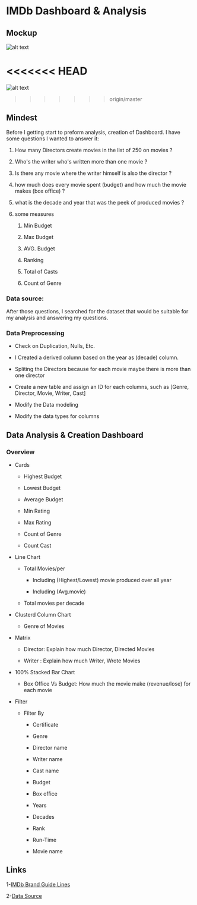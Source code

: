 # IMDb Dashboard & Analysis
## Mockup



![alt text](https://github.com/youseftaz5/IMDb-Dashboard/blob/master/MookUP/IMDb-MookUP.jpg?=raw=true)


<<<<<<< HEAD
=======
![alt text](https://github.com/youseftaz5/IMDb-Dashboard/blob/master/MookUP/IMDb-MookUP.jpg?=raw=true)
>>>>>>> origin/master

## Mindest

Before I getting start to preform analysis, creation of Dashboard. I have some questions I wanted to answer it:



1. How many Directors create movies in the list of 250 on movies ?

2. Who's the writer who's written more than one movie ?

3. Is there any movie where the writer himself is also the director ?

4. how much does every movie spent (budget) and how much the movie makes (box office) ?

5. what is the decade and year that was the peek of produced movies ?

5. some measures 

    1. Min Budget

    2. Max Budget

    3. AVG. Budget

    4. Ranking

    5. Total of Casts

    6. Count of Genre



### Data source: 



After those questions, I searched for the dataset that would be suitable for my analysis and answering my  questions.



### Data Preprocessing 



- Check on Duplication, Nulls, Etc. 

- I Created a derived column based on the year as (decade) column.

- Spliting the Directors because for each movie maybe there is more than one director 

- Create a new table and assign an ID for each columns, such as [Genre, Director, Movie, Writer, Cast]

- Modify the Data modeling 

- Modify the data types for columns







## Data Analysis & Creation Dashboard

### Overview



- Cards

    * Highest Budget

    * Lowest Budget

    * Average Budget

    * Min Rating 

    * Max Rating

    * Count of Genre

    * Count Cast

- Line Chart

    * Total Movies/per

      * Including (Highest/Lowest) movie produced over all year

      * Including (Avg.movie)

    * Total movies per decade



- Clusterd Column Chart

    * Genre of Movies



- Matrix

    * Director: Explain how much Director, Directed Movies

    * Writer  : Explain how much Writer, Wrote Movies

- 100% Stacked Bar Chart

    * Box Office Vs Budget: How much the movie make (revenue/lose) for each movie



- Filter

    * Filter By 

       * Certificate

       * Genre

       * Director name

       * Writer name

       * Cast name

       * Budget

       * Box office

       * Years

       * Decades

       * Rank

       * Run-Time

       * Movie name





## Links



1-[IMDb Brand Guide Lines](https://brand.imdb.com/imdb)



2-[Data Source](https://www.kaggle.com/datasets/rajugc/imdb-top-250-movies-dataset)

